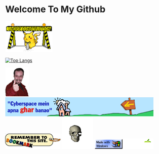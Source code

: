 # Welcome To My Github
![](img-pikaconstuction.gif)

[![Top Langs](https://github-readme-stats.vercel.app/api/top-langs/?username=arwn)](https://github.com/anuraghazra/github-readme-stats)

![](BBQmonk.gif)
![](geo51.gif)
![](ImageBookmarkThisSite.gif)
![](Skull.gif)
![](made_with_windows.gif)
![](ump.gif)
